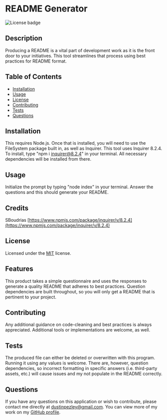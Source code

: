 # README Generator
![License badge](https://img.shields.io/badge/License-MIT-blue)

## Description
Producing a README is a vital part of development work as it is the front door to your initiatives. This tool streamlines that process using best practices for README format.

## Table of Contents
* [Installation](#installation)
* [Usage](#usage)
* [License](#license)
* [Contributing](#contributing)
* [Tests](#tests)
* [Questions](#questions)
  
## Installation
This requires Node.js. Once that is installed, you will need to use the FileSystem package built in, as well as Inquirer. This tool uses Inquirer 8.2.4. To install, type "npm i inquirer@8.2.4" in your terminal. All necessary dependencies will be installed from there.

## Usage
Initialize the prompt by typing "node index" in your terminal. Answer the questions and this should generate your README.
    

## Credits  
SBoudrias [https://www.npmjs.com/package/inquirer/v/8.2.4](https://www.npmjs.com/package/inquirer/v/8.2.4)
    

## License
Licensed under the [MIT](https://opensource.org/licenses/MIT) license.

## Features  
This product takes a simple questionnaire and uses the responses to generate a quality README that adheres to best practices. Question dependencies are built throughout, so you will only get a README that is pertinent to your project.

## Contributing
Any additional guidance on code-cleaning and best practices is always appreciated. Additional tools or implementations are welcome, as well.

## Tests
The produced file can either be deleted or overwritten with this program. Running it using any values is welcome. There are, however, question dependencies, so incorrect formatting in specific answers (i.e. third-party assets, etc.) will cause issues and my not populate in the README correctly.

## Questions
If you have any questions on this application or wish to contribute, please contact me directly at dustinpezley@gmail.com.
You can view more of my work on my [GitHub profile](https://github.com/dustinpezley).
  
